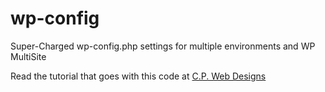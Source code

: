 # wp-config
Super-Charged wp-config.php settings for multiple environments and WP MultiSite

Read the tutorial that goes with this code at [C.P. Web Designs](https://www.cp-webdesigns.com/super-charge-your-wp-config/)
